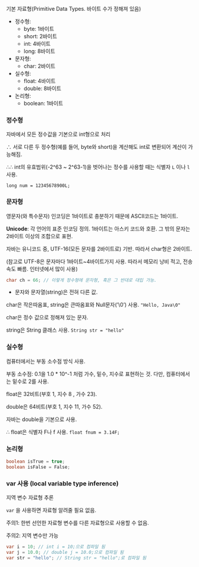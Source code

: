 기본 자료형(Primitive Data Types. 바이트 수가 정해져 있음)

- 정수형:
    - byte: 1바이트
    - short: 2바이트
    - int: 4바이트
    - long: 8바이트
- 문자형:
    - char: 2바이트
- 실수형:
    - float: 4바이트
    - double: 8바이트
- 논리형:
    - boolean: 1바이트
    

### 정수형

자바에서 모든 정수값을 기본으로 int형으로 처리

∴ 서로 다른 두 정수형(예를 들어, byte와 short)을 계산해도 int로 변환되어 계산이 가능해짐.

∴∴ int의 유효범위(-2^63 ~ 2^63-1)을 벗어나는 정수를 사용할 때는 식별자 `L` 이나 `l` 사용. 

`long num = 12345678900L;`

### 문자형

영문자(와 특수문자) 인코딩은 1바이트로 충분하기 때문에 ASCII코드는 1바이트.

**Unicode**: 각 언어의 표준 인코딩 정의. 1바이트는 아스키 코드와 호환. 그 밖의 문자는 2바이트 이상의 조합으로 표현.

자바는 유니코드 중, UTF-16(모든 문자를 2바이트로) 기반. 따라서 char형은 2바이트.

(참고로 UTF-8은 문자마다 1바이트~4바이트가지 사용. 따라서 메모리 낭비 적고, 전송 속도 빠름. 인터넷에서 많이 사용)

```java
char ch = 66; // 이렇게 정수형에 문자형, 혹은 그 반대로 대입 가능.
```

* 문자와 문자열(string)은 전혀 다른 값.

char은 작은따옴표, string은 큰따옴표와 Null문자(’\0’) 사용. `"Hello, Java\0"`

char은 정수 값으로 정해져 있는 문자.

string은 String 클래스 사용. `String str = "hello"`

### 실수형

컴퓨터에서는 부동 소수점 방식 사용.

부동 소수점: 0.1을 1.0 * 10^-1 처럼 가수, 밑수, 지수로 표현하는 것. 다만, 컴퓨터에서는 밑수로 2를 사용.

float은 32비트(부호 1, 지수 8 , 가수 23).

double은 64비트(부호 1, 지수 11, 가수 52).

자바는 double을 기본으로 사용.

∴ float은 식별자 F나 f 사용. `float fnum = 3.14F;`

### 논리형

```java
boolean isTrue = true;
boolean isFalse = False;
```

### var 사용 (local variable type inference)

지역 변수 자료형 추론

`var` 을 사용하면 자료형 알려줄 필요 없음.

주의1: 한번 선언한 자료형 변수를 다른 자료형으로 사용할 수 없음.

주의2: 지역 변수만 가능

```java
var i = 10; // int i = 10;으로 컴파일 됨
var j = 10.0; // double j = 10.0;으로 컴파일 됨
var str = "hello"; // String str = "hello";로 컴파일 됨
```
